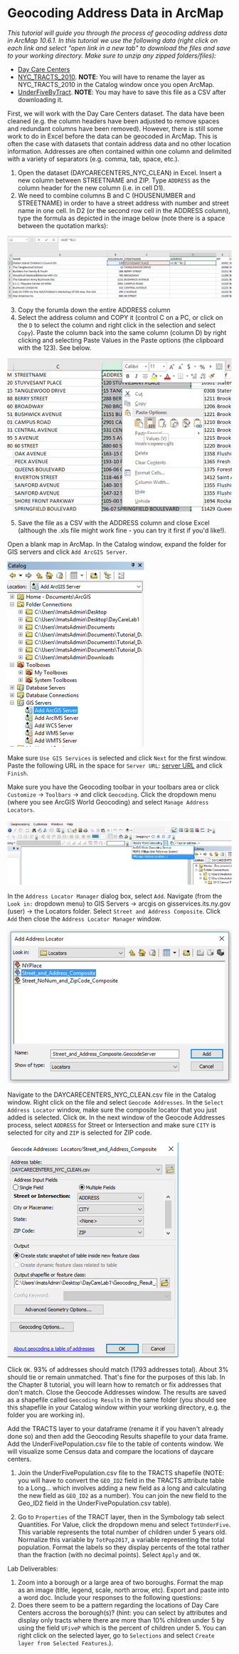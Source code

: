 # Geocoding Address Data in ArcMap

*This tutorial will guide you through the process of geocoding address data in ArcMap 10.6.1. In this tutorial we use the following data (right click on each link and select "open link in a new tab" to download the files and save to your working directory. Make sure to unzip any zipped folders/files):*

* [Day Care Centers](https://github.com/alisaalias/gis_tutorials/blob/alisaalias-patch-1/data/DAYCARECENTERS_NYC_CLEAN.xlsx)
* [NYC_TRACTS_2010](https://github.com/alisaalias/gis_tutorials/blob/alisaalias-patch-1/data/NYC_TRACTS_2010.zip). 
      **NOTE**: You will have to rename the layer as NYC_TRACTS_2010 in the Catalog window once you open ArcMap.
* [UnderFiveByTract](https://github.com/alisaalias/gis_tutorials/blob/alisaalias-patch-1/data/UnderFivePopulation.xls). **NOTE**: You may have to save this file as a CSV after downloading it.

First, we will work with the Day Care Centers dataset. The data have been cleaned (e.g. the column headers have been adjusted to remove spaces and redundant columns have been removed). However, there is still some work to do in Excel before the data can be geocoded in ArcMap. This is often the case with datasets that contain address data and no other location information. Addresses are often contained within one column and delimited with a variety of separators (e.g. comma, tab, space, etc.).  

1. Open the dataset (DAYCARECENTERS_NYC_CLEAN) in Excel. Insert a new column between STREETNAME and ZIP. Type `ADDRESS` as the column header for the new column (i.e. in cell D1).
2. We need to combine columns B and C (HOUSENUMBER and STREETNAME) in order to have a street address with number and street name in one cell. In D2 (or the second row cell in the ADDRESS column), type the formula as depicted in the image below (note there is a space between the quotation marks):

![t30-1.png](https://github.com/alisaalias/gis_tutorials/blob/alisaalias-patch-1/Images/t30-1.png)

3. Copy the forumla down the entire ADDRESS column
4. Select the address column and COPY it (control C on a PC, or click on the `D` to select the column and right click in the selection and select `Copy`). Paste the column back into the same column (column D) by right clicking and selecting Paste Values in the Paste options (the clipboard with the 123). See below.

![t30-2.png](https://github.com/alisaalias/gis_tutorials/blob/alisaalias-patch-1/Images/t30-2.png)

5. Save the file as a CSV with the ADDRESS column and close Excel (although the .xls file might work fine - you can try it first if you'd like!).

Open a blank map in ArcMap. In the Catalog window, expand the folder for GIS servers and click `Add ArcGIS Server`.

![t30-3.png](https://github.com/alisaalias/gis_tutorials/blob/alisaalias-patch-1/Images/t30-3.png)

Make sure `Use GIS Services` is selected and click `Next` for the first window. Paste the following URL in the space for `Server URL`: [server URL](https://gisservices.its.ny.gov/arcgis/rest/services) and click `Finish`.

Make sure you have the Geocoding toolbar in your toolbars area or click `Customize` -> `Toolbars` -> and click `Geocoding`. Click the dropdown menu (where you see ArcGIS World Geocoding) and select `Manage Address Locators`.

![t30-4.png](https://github.com/alisaalias/gis_tutorials/blob/alisaalias-patch-1/Images/t30-4.png)

In the `Address Locator Manager` dialog box, select `Add`. Navigate (from the `Look in:` dropdown menu) to GIS Servers -> arcgis on gisservices.its.ny.gov (user) -> the Locators folder. Select `Street and Address Composite`. Click `Add` then close the `Address Locator Manager` window.

![t30-5.png](https://github.com/alisaalias/gis_tutorials/blob/alisaalias-patch-1/Images/t30-5.png)

Navigate to the DAYCARECENTERS_NYC_CLEAN.csv file in the Catalog window. Right click on the file and select `Geocode Addresses`. In the `Select Address Locator` window, make sure the composite locator that you just added is selected. Click `OK`. In the next window of the Geocode Addresses process, select `ADDRESS` for Street or Intersection and make sure `CITY` is selected for city and `ZIP` is selected for ZIP code.

![t30-6.png](https://github.com/alisaalias/gis_tutorials/blob/alisaalias-patch-1/Images/t30-6.png)

Click `OK`. 93\% of addresses should match (1793 addresses total). About 3\% should tie or remain unmatched. That's fine for the purposes of this lab. In the Chapter 8 tutorial, you will learn how to rematch or fix addresses that don't match. Close the Geocode Addresses window. The results are saved as a shapefile called `Geocoding Results` in the same folder (you should see this shapefile in your Catalog window within your working directory, e.g. the folder you are working in). 

Add the TRACTS layer to your dataframe (rename it if you haven't already done so) and then add the Geocoding Results shapefile to your data frame. Add the UnderFivePopulation.csv file to the table of contents window. We will visualize some Census data and compare the locations of daycare centers.

1. Join the UnderFivePopulation.csv file to the TRACTS shapefile (NOTE: you will have to convert the `GEO_ID2` field in the TRACTS attribute table to a Long... which involves adding a new field as a long and calculating the new field as `GEO_ID2` as a number). You can join the new field to the Geo_ID2 field in the UnderFivePopulation.csv table).

2. Go to `Properties` of the TRACT layer, then in the Symbology tab select Quantities. For Value, click the dropdown menu and select `TotUnderFive`. This variable represents the total number of children under 5 years old. Normalize this variable by `TotPop2017`, a variable representing the total population. Format the labels so they display percents of the total rather than the fraction (with no decimal points). Select `Apply` and `OK`. 

Lab Deliverables:

1. Zoom into a borough or a large area of two boroughs. Format the map as an image (title, legend, scale, north arrow, etc). Export and paste into a word doc. 
Include your responses to the following questions:
2. Does there seem to be a pattern regarding the locations of Day Care Centers accross the borough(s)? (hint: you can select by attributes and display only tracts where there are more than 10% children under 5 by using the field `UFiveP` which is the percent of children under 5. You can right click on the selected layer, go to `Selections` and select `Create layer from Selected Features`.).







